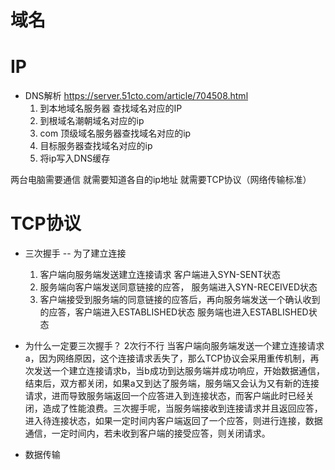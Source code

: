 # 域名 


# IP
- DNS解析
    https://server.51cto.com/article/704508.html
    1. 到本地域名服务器 查找域名对应的IP
    2. 到根域名潮朝域名对应的ip
    3. com 顶级域名服务器查找域名对应的ip
    4. 目标服务器查找域名对应的ip
    5. 将ip写入DNS缓存

两台电脑需要通信 就需要知道各自的ip地址 就需要TCP协议（网络传输标准）
# TCP协议
 - 三次握手 -- 为了建立连接
    1. 客户端向服务端发送建立连接请求 客户端进入SYN-SENT状态
    2. 服务端向客户端发送同意链接的应答， 服务端进入SYN-RECEIVED状态
    3. 客户端接受到服务端的同意链接的应答后，再向服务端发送一个确认收到的应答，客户端进入ESTABLISHED状态 服务端也进入ESTABLISHED状态
 
 - 为什么一定要三次握手？ 2次行不行
 当客户端向服务端发送一个建立连接请求a，因为网络原因，这个连接请求丢失了，那么TCP协议会采用重传机制，再次发送一个建立连接请求b，当b成功到达服务端并成功响应，开始数据通信，结束后，双方都关闭，如果a又到达了服务端，服务端又会认为又有新的连接请求，进而导致服务端返回一个应答进入到连接状态，而客户端此时已经关闭，造成了性能浪费。三次握手呢，当服务端接收到连接请求并且返回应答，进入待连接状态，如果一定时间内客户端返回了一个应答，则进行连接，数据通信，一定时间内，若未收到客户端的接受应答，则关闭请求。
    
 - 数据传输
